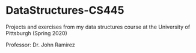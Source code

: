 # DataStructures-CS445
Projects and exercises from my data structures course at the University of Pittsburgh (Spring 2020)

Professor: Dr. John Ramirez
